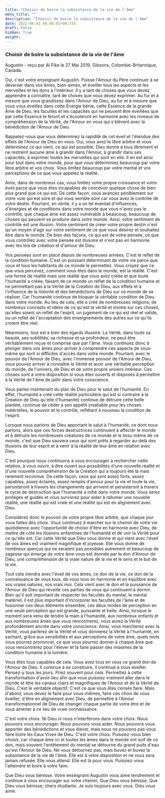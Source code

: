 ```yaml
---
title: "Choisir de boire la subsistance de la vie de l'âme"
menu_title: ""
description: "Choisir de boire la subsistance de la vie de l'âme"
date: 2022-06-01 06:00:01+00:735
draft: False
hidden: True
weight:
---
```

### Choisir de boire la subsistance de la vie de l'âme

Augustin - reçu par Al Fike le 27 Mai 2019, Gibsons, Colombie-Britannique, Canada.

Oui, c'est votre enseignant Augustin. Puisse l'Amour du Père continuer à se déverser dans vos âmes, bien-aimés, et éveiller tous les aspects et les merveilles et les dons à l'intérieur. Il y a tant de choses que vous devez apprendre à connaître, tant de choses que vous devez exprimer. Au fur et à mesure que vous grandissez dans l'Amour de Dieu, au fur et à mesure que vous vous éveillez dans cette Énergie bénie, cette Essence de la grande Âme de Dieu, les facultés et les capacités qui ne peuvent être éveillées que par cette Essence le feront et s'écouleront en harmonie avec les niveaux de compréhension de la Vérité, de l'Amour en vous qui s'élèvent avec la bénédiction de l'Amour de Dieu.

Rappelez-vous que vous déterminez la rapidité de cet éveil et l'étendue des effets de l'Amour de Dieu en vous. Oui, vous avez le libre arbitre et vous déterminez ce qui vient, ce qui est possible. Dieu donne à tous librement et ne restreint aucune âme à grandir dans l'Amour, à grandir dans ses capacités, à exprimer toutes les merveilles qui sont en elle. Il en est ainsi pour tout dans votre monde, pour que vous déterminiez beaucoup par votre libre arbitre et vos choix. Vous limitez beaucoup par votre mental et vos perceptions de ce que vous appelez la réalité.

Ainsi, dans de nombreux cas, vous limitez votre propre croissance et votre éveil parce que vous êtes incapables de concevoir quelque chose de bien plus grand que ce qui est. De cette façon, vous avancez péniblement sur votre voie qui est sûre et qui vous semble sûre car vous avez le contrôle de votre destin. Pourtant, en vérité, il y a un tel éventail d'influences, d'énergies et de conditions dans votre monde que vous n'avez pas le contrôle, que chaque âme est assez vulnérable à beaucoup, beaucoup de choses qui peuvent se produire dans votre monde. Ainsi, votre sentiment de contrôle est une illusion. Votre sentiment de créer votre propre destin n'est qu'un moyen d'agir sur votre sentiment de ce que vous désirez et souhaitez être dans le monde. De bien des façons, ce qui est de votre pensée, ce que vous contrôlez avec votre pensée est illusoire et n'est pas en harmonie avec les lois de création et d'amour de Dieu.

Vos pensées sont en place depuis de nombreuses années. C'est le reflet de la condition humaine. C'est un puissant déterminant de votre vie parce que vous et tous les habitants de ce monde le permettez. Vous croyez que ce que vous percevez, comment vous êtes dans le monde, est la réalité. C'est une forme de réalité mais une réalité que vous avez créée et que toute l'humanité a créée, faisant de ce monde un reflet de la condition humaine et ne permettant pas à la Vérité de la Création de Dieu, aux effets et à l'influence de la Volonté et des bénédictions de Dieu sur ce monde de se réaliser. Car l'humanité continue de bloquer la véritable condition de Dieu dans votre monde. Au lieu de cela, elle a créé de nombreuses religions, de nombreux concepts et idées de ce qu'est la vérité et insiste sur ces choses, qu'elles soient un reflet de l'esprit, un jugement de ce qui est réel et valide, ou un reflet de l'acceptation des enseignements des autres sur ce qu'ils croient être réel.

Néanmoins, tout est à bien des égards illusoire. La Vérité, dans toute sa beauté, ses subtilités, sa richesse et sa profondeur, ne peut être véritablement reçue et comprise que par l'âme. Vous continuez donc à plonger dans vos âmes pour arriver à comprendre ces aspects de vous-même qui sont si difficiles d'accès dans votre monde. Pourtant, avec le pouvoir de l'Amour de Dieu, avec l'immense pouvoir de l'Amour de Dieu, vous pouvez arriver à connaître la Vérité et avoir une véritable perception du monde, de l'univers, de Dieu et de votre propre univers intérieur. Ces choses sont à votre disposition si vous êtes ouverts et disposés à permettre à la Vérité de l'âme de jaillir dans votre conscience.

Vous parlez maintenant du plan de Dieu pour le salut de l'humanité. En effet, l'humanité a créé cette réalité particulière qui est si contraire à la Création de Dieu qu'elle (l'humanité) continue de détruire cette belle planète, continue de céder à son appétit insatiable pour les choses matérielles, le pouvoir et le contrôle, reflétant à nouveau la condition de l'esprit.

Lorsque nous parlons de Dieu apportant le salut à l'humanité, ce dont nous parlons, alors que ces forces destructrices continuent à affecter le monde et à détruire les nombreuses créatures de ce monde et le tissu même de ce monde, c'est que Dieu sauvera ceux qui sont prêts à regarder au-delà des illusions de leur esprit et à venir à la réalité de leur âme en relation avec Dieu.

C'est pourquoi nous continuons à vous encourager à rechercher cette relation, à vous ouvrir, à être ouvert aux possibilités d'une nouvelle réalité et d'une nouvelle compréhension de la Création qui a toujours été là mais rarement reconnue. De cette façon, ceux qui sont assez forts, assez capables, assez éclairés, assez remplis d'amour pour la vie et toute la vie, persisteront à travers les changements qui arrivent et persisteront à travers le cycle de destruction que l'humanité a initié dans votre monde. Vous serez protégés et guidés et vous survivrez pour aider à rallumer une nouvelle réalité, une réalité qui est vraie et une réalité qui est en alignement avec Dieu.

Considérez donc le pouvoir de votre propre libre arbitre, que chaque jour vous faites des choix. Vous continuez à marcher sur le chemin de votre vie quotidienne avec l'opportunité de choisir d'être en harmonie avec Dieu, de mettre de côté les illusions enfantines de l'humanité et de voir la Vérité pour ce qu'elle est. Car cette Vérité que Dieu vous donne et qui vient avec l'éveil de vos âmes est vraiment magnifique et joyeuse. Elle vous donne de nombreux aperçus qui ne seraient pas possibles autrement et beaucoup de sagesse qui émerge de votre âme vous est donnée par le don d'Amour de Dieu, une compréhension de la vraie nature de la vie et le sens et le but de la vie.

Tout cela viendra avec l'éveil de vos âmes, ce don de la vie, ce don de la connaissance de vous tous, de vous tous en harmonie et en équilibre avec vos vraies natures, vos vrais moi. Cela vient avec le don et la puissance de l'Amour de Dieu qui réveille ces parties de vous qui continuent à dormir. Bien qu'il soit important de respecter les facultés du mental, le mental matériel, il est plus important d'incorporer les facultés de l'âme et de fusionner ces deux éléments ensemble, ces deux modes de perception en une seule perception qui est grande, puissante et belle. Ainsi, lorsque le moment sera venu de tendre la main à l'humanité, aux nombreux enfants et aux nombreuses âmes que vous rencontrerez, vous aurez la Vérité profondément ancrée dans votre conscience. Ainsi, vous marcherez avec la Vérité, vous parlerez de la Vérité et vous donnerez la Vérité à l'humanité, en sachant, grâce aux sensibilités et aux perceptions de votre âme, quels mots vous pourrez prononcer, ce que vous pourrez donner à chaque âme que vous rencontrerez pour l'élever et la faire passer des miasmes de la condition humaine à la lumière.

Vous êtes tous capables de cela. Vous avez tous en vous ce grand don de l'Amour de Dieu. Il continue à se construire, il continue à vous éveiller. Pensez-y tous les jours. Priez souvent pour cela. Permettez à cette transformation d'avoir lieu afin que vous puissiez vraiment aller dans le monde et être les canaux clairs et magnifiques de l'Amour et de la Vérité de Dieu. C'est le véritable objectif. C'est ce que vous êtes censés faire. Mais d'abord, vous devez le faire pour vous-mêmes, faire ces choix de vous éveiller, d'être en alignement avec Dieu, de permettre à l'Amour transformationnel de Dieu de changer chaque partie de votre être et de vous amener à ce lieu de vraie connaissance.

C'est votre choix. Ni Dieu ni nous n'interférons dans votre choix. Nous pouvons vous encourager. Nous pouvons vous aider. Nous pouvons vous apporter des bénédictions et vous élever, mais nous ne pouvons pas vous faire boire les Eaux Vives de Dieu. C'est votre choix. Puissiez-vous bien choisir, car chaque âme ici et toutes les âmes dans le monde ont soif de ce don, mais souvent l'entêtement du mental se détourne du grand puits d'eau qu'est l'Amour de Dieu. Ne vous détournez pas, mais buvez et buvez la subsistance de la vie de l'âme. Elle est à votre disposition et ne vous sera jamais refusée. Elle vous attend. Elle est là pour vous. Puissiez-vous l'atteindre et boire à votre faim.

Que Dieu vous bénisse. Votre enseignant Augustin vous aime tendrement et continue à vous encourager sur votre chemin. Que Dieu vous bénisse. Que Dieu vous bénisse, chers étudiants. Je suis toujours avec vous. Dieu vous aime.
